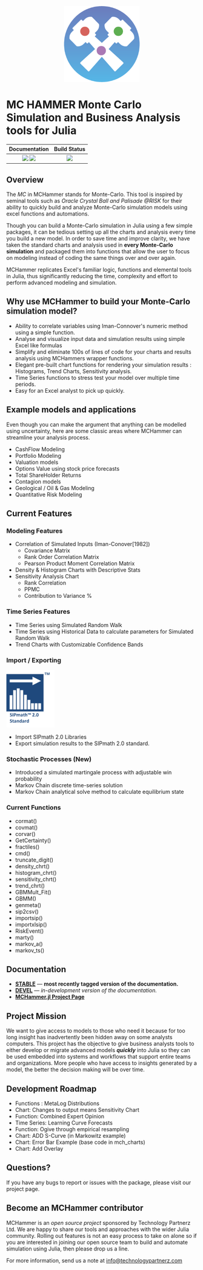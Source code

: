 <p align="center"><img src="logo.png" height="200"></p>

# MC HAMMER Monte Carlo Simulation and Business Analysis tools for Julia

| **Documentation**                                                               | **Build Status**                                                                                |
|:-------------------------------------------------------------------------------:|:-----------------------------------------------------------------------------------------------:|
| [![][docs-stable-img]][docs-stable-url] [![][docs-dev-img]][docs-dev-url] | [![][travis-img]][travis-url] |


## Overview

The *MC* in MCHammer stands for Monte-Carlo. This tool is inspired by seminal tools such as *Oracle Crystal Ball and Palisade @RISK* for their ability to quickly build and analyze Monte-Carlo simulation models using excel functions and automations.

Though you can build a Monte-Carlo simulation in Julia using a few simple packages, it can be tedious setting up all the charts and analysis every time you build a new model. In order to save time and improve clarity, we have taken the standard charts and analysis used in **every Monte-Carlo simulation** and packaged them into functions that allow the user to focus on modeling instead of coding the same things over and over again.

MCHammer replicates Excel's familiar logic, functions and elemental tools in Julia, thus significantly reducing the time, complexity and effort to perform advanced modeling and simulation.

## Why use MCHammer to build your Monte-Carlo simulation model?
* Ability to correlate variables using Iman-Connover's numeric method using a simple function.
* Analyse and visualize input data and simulation results using simple Excel like formulas
* Simplify and eliminate 100s of lines of code for your charts and results analysis using MCHammers wrapper functions.
* Elegant pre-built chart functions for rendering your simulation results : Histograms, Trend Charts, Sensitivity analysis.
* Time Series functions to stress test your model over multiple time periods.
* Easy for an Excel analyst to pick up quickly.

## Example models and applications
Even though you can make the argument that anything can be modelled using uncertainty, here are some classic areas where MCHammer can streamline your analysis process.
* CashFlow Modeling
* Portfolio Modeling
* Valuation models
* Options Value using stock price forecasts
* Total ShareHolder Returns
* Contagion models
* Geological / Oil & Gas Modeling
* Quantitative Risk Modeling

## Current Features

### Modeling Features
*	Correlation of Simulated Inputs (Iman-Conover[1982])
	*	Covariance Matrix
	*	Rank Order Correlation Matrix
	*	Pearson Product Moment Correlation Matrix
*	Density & Histogram Charts with Descriptive Stats
*	Sensitivity Analysis Chart
	*	Rank Correlation
	*	PPMC
	*	Contribution to Variance %

### Time Series Features
*	Time Series using Simulated Random Walk
*	Time Series using Historical Data to calculate parameters for Simulated Random Walk
*	Trend Charts with Customizable Confidence Bands

### Import / Exporting

<p align="left"><img src="siplogo.png" height="150"></p>

* Import SIPmath 2.0 Libraries
* Export simulation results to the SIPmath 2.0 standard.

### Stochastic Processes (New)
* Introduced a simulated martingale process with adjustable win probability
* Markov Chain discrete time-series solution
* Markov Chain analytical solve method to calculate equilibrium state

### Current Functions
* cormat()
* covmat()
* corvar()
* GetCertainty()
* fractiles()
* cmd()
* truncate_digit()
* density_chrt()
* histogram_chrt()
* sensitivity_chrt()
* trend_chrt()
* GBMMult_Fit()
* GBMM()
* genmeta()
* sip2csv()
* importsip()
* importxlsip()
* RiskEvent()
* marty()
* markov_a()
* markov_ts()

## Documentation

- [**STABLE**][docs-stable-url] &mdash; **most recently tagged version of the documentation.**
- [**DEVEL**][docs-dev-url] &mdash; *in-development version of the documentation.*
- [**MCHammer.jl Project Page**][mch_site]

## Project Mission

We want to give access to models to those who need it because for too long insight has inadvertently been hidden away on some analysts computers. This project has the objective to give business analysts tools to either develop or migrate advanced models ***quickly*** into Julia so they can be used embedded into systems and workflows that support entire teams and organizations. More people who have access to insights generated by a model, the better the decision making will be over time.

## Development Roadmap
* Functions : MetaLog Distributions
* Chart: Changes to output means Sensitivity Chart
* Function: Combined Expert Opinion
* Time Series: Learning Curve Forecasts
* Function: Ogive through empirical resampling
* Chart: ADD S-Curve (in Markowitz example)
* Chart: Error Bar Example (base code in mch_charts)
* Chart: Add Overlay

## Questions?
If you have any bugs to report or issues with the package, please visit our project page.

## Become an MCHammer contributor
MCHammer is an *open source project* sponsored by Technology Partnerz Ltd. We are happy to share our tools and approaches with the wider Julia community. Rolling out features is not an easy process to take on alone so if you are interested in joining our open source team to build and automate simulation using Julia, then please drop us a line.

For more information, send us a note at info@technologypartnerz.com




[docs-dev-img]: https://img.shields.io/badge/docs-dev-blue.svg
[docs-dev-url]: https://etorkia.github.io/MCHammer.jl/dev/

[docs-stable-img]: https://img.shields.io/badge/docs-stable-blue.svg
[docs-stable-url]: http://www.technologypartnerz.com/mch_docs

[travis-img]: https://travis-ci.com/etorkia/MCHammer.jl.svg?branch=master
[travis-url]: https://travis-ci.com/etorkia/MCHammer.jl

[siplogo]: https://github.com/etorkia/MCHammer.jl/tree/master/docs/src/assets/siplogo.png "SIPMath 2.0 Certified"
[mch_logo]: https://github.com/etorkia/MCHammer.jl/tree/master/docs/src/assets/logo.png "MCHammer : MCS in Julia"


[mch_site]: https://www.crystalballservices.com/MCHammerjl "Official MCHammer.jl Project Page"
